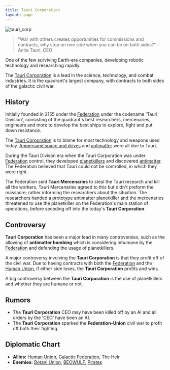 ```yaml
---
title: Tauri Corporation
layout: page
---
```


![tauri_corp](/images/flags/tauri_corp.png)

> "War with others creates opportunities for commissions and contracts, why stop on one side when you can be on both sides?" - Anita Tauri, CEO

One of the few surviving Earth-era companies, developing robotic technology and researching rapidly.

The [Tauri Corporation](tauri) is a lead in the science, technology, and combat industries. It is the quadrant's largest company, with contracts to both sides of the galactic civil war.

## History

Initially founded in 2155 under the [Federation](../governments/federation) under the codename 'Tauri Division', consisting of the quadrant's best researchers, mercenaries, engineers and more to develop the best ships to explore, fight and put down resistance.

The [Tauri Corporation](tauri) is to blame for most technology and weapons used today. [Ampersand space and drives](../technology/ampersand_drives) and [antimatter](../technology/antimatter) were all due to Tauri..

During the Tauri Divison era when the Tauri Corporation was under [Federation](../governments/federation) control, they developed [planetkillers](../technology/planetkillers) and discovered [antimatter](../technology/antimatter). The Federation believed that Tauri could not be controlled, in which they were right.

The Federation sent **Tauri Mercenaries** to steal the Tauri research and kill all the workers, Tauri Mercenaries agreed to this but didn't preform the massacre; rather informing the researchers about the situation. The researchers handed a prototype antimatter planetkiller and the mercenaries threatened to use the planetkiller on the Federation's main station of operations, before seceding off into the today's **Tauri Corporation**.

## Controversy

**Tauri Corporation** has been a major lead in many controversies, such as the allowing of **antimatter bombing** which is considering inhumane by the [Federation](../governments/federation) and defending the usage of planetkillers.

A major controversy involving the **Tauri Corporation** is that they profit off of the civil war. Due to having contracts with both the [Federation](../governments/federation) and the [Human Union](../organization/human_union.md), if either side loses, the **Tauri Corporation** profits and wins.

A big controversy between the **Tauri Corporation** is the use of planetkillers and whether they are humane or not.

## Rumors

- The **Tauri Corporation** CEO may have been killed off by an AI and all orders by the 'CEO' have been an AI.
- The **Tauri Corporation** sparked the **Federation-Union** civil war to profit off both their fighting.

## Diplomatic Chart

- **Allies:** [Human Union](../organization/human_union.md), [Galactic Federation](../governments/federation.md), The Heir
- **Enemies:** [Botani Union](../organization/botani.md), [BEOWULF](beowulf), [Pirates](../organization/pirates.md)
